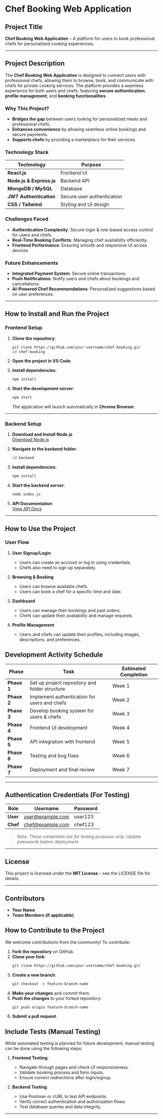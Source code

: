 # **Chef Booking Web Application**

## **Project Title**
**Chef Booking Web Application** – A platform for users to book professional chefs for personalized cooking experiences.

---

## **Project Description**
The **Chef Booking Web Application** is designed to connect users with professional chefs, allowing them to browse, book, and communicate with chefs for private cooking services. The platform provides a seamless experience for both users and chefs, featuring **secure authentication**, **profile management**, and **booking functionalities**.

### **Why This Project?**
- **Bridges the gap** between users looking for personalized meals and professional chefs.
- **Enhances convenience** by allowing seamless online bookings and secure payments.
- **Supports chefs** by providing a marketplace for their services.

### **Technology Stack**
| **Technology** | **Purpose** |
|--------------|-------------|
| **React.js** | Frontend UI |
| **Node.js & Express.js** | Backend API |
| **MongoDB / MySQL** | Database |
| **JWT Authentication** | Secure user authentication |
| **CSS / Tailwind** | Styling and UI design |

### **Challenges Faced**
- **Authentication Complexity**: Secure login & role-based access control for users and chefs.
- **Real-Time Booking Conflicts**: Managing chef availability efficiently.
- **Frontend Performance**: Ensuring smooth and responsive UI across devices.

### **Future Enhancements**
- **Integrated Payment System**: Secure online transactions.
- **Push Notifications**: Notify users and chefs about bookings and cancellations.
- **AI-Powered Chef Recommendations**: Personalized suggestions based on user preferences.

---

## **How to Install and Run the Project**

### **Frontend Setup**
1. **Clone the repository**:
   ```sh
   git clone https://github.com/your-username/chef-booking.git
   cd chef-booking
   ```

2. **Open the project in VS Code**.

3. **Install dependencies**:
   ```sh
   npm install
   ```

4. **Start the development server**:
   ```sh
   npm start
   ```
   The application will launch automatically in **Chrome Browser**.

---

### **Backend Setup**
1. **Download and Install Node.js**  
   [Download Node.js](https://nodejs.org/en/download)

2. **Navigate to the backend folder**:
   ```sh
   cd backend
   ```

3. **Install dependencies**:
   ```sh
   npm install
   ```

4. **Start the backend server**:
   ```sh
   node index.js
   ```

5. **API Documentation**  
   [View API Docs](https://docs.google.com/document/d/1JlO2ibW97d4q59OIDXgjMeBk13y_A8B8Ggktl6q-WxA/edit?tab=t.0)

---

## **How to Use the Project**
### **User Flow**
1. **User Signup/Login**
   - Users can create an account or log in using credentials.
   - Chefs also need to sign up separately.

2. **Browsing & Booking**
   - Users can browse available chefs.
   - Users can book a chef for a specific time and date.

3. **Dashboard**
   - Users can manage their bookings and past orders.
   - Chefs can update their availability and manage requests.

4. **Profile Management**
   - Users and chefs can update their profiles, including images, descriptions, and preferences.

## **Development Activity Schedule**
| **Phase**      | **Task**                                       | **Estimated Completion** |
|---------------|-----------------------------------------------|-------------------------|
| **Phase 1**   | Set up project repository and folder structure | Week 1 |
| **Phase 2**   | Implement authentication for users and chefs   | Week 2 |
| **Phase 3**   | Develop booking system for users & chefs       | Week 3 |
| **Phase 4**   | Frontend UI development                        | Week 4 |
| **Phase 5**   | API integration with frontend                 | Week 5 |
| **Phase 6**   | Testing and bug fixes                         | Week 6 |
| **Phase 7**   | Deployment and final review                   | Week 7 |

---

## **Authentication Credentials (For Testing)**
| **Role** | **Username** | **Password** |
|---------|------------|------------|
| **User** | user@example.com | user123 |
| **Chef** | chef@example.com | chef123 |

> _Note: These credentials are for testing purposes only. Update passwords before deployment._

---

## **License**
This project is licensed under the **MIT License** – see the LICENSE file for details.

---

## **Contributors**
- **Your Name**
- **Team Members (if applicable)**
## **How to Contribute to the Project**
We welcome contributions from the community! To contribute:

1. **Fork the repository** on GitHub.
2. **Clone your fork**:
   ```sh
   git clone https://github.com/your-username/chef-booking.git
   ```
3. **Create a new branch**:
   ```sh
   git checkout -b feature-branch-name
   ```
4. **Make your changes** and commit them.
5. **Push the changes** to your forked repository:
   ```sh
   git push origin feature-branch-name
   ```
6. **Submit a pull request**.

## **Include Tests (Manual Testing)**
While automated testing is planned for future development, manual testing can be done using the following steps:

1. **Frontend Testing**:
   - Navigate through pages and check UI responsiveness.
   - Validate booking process and form inputs.
   - Ensure correct redirections after login/signup.

2. **Backend Testing**:
   - Use Postman or cURL to test API endpoints.
   - Verify correct authentication and authorization flows.
   - Test database queries and data integrity.
---


